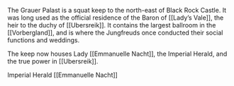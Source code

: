 The Grauer Palast is a squat keep to the north-east of Black Rock Castle. It was long used as the official residence of the Baron of [[Lady’s Vale]], the heir to the duchy of [[Ubersreik]]. It contains the largest ballroom in the [[Vorbergland]], and is where the Jungfreuds once conducted their social functions and weddings.

The keep now houses Lady [[Emmanuelle Nacht]], the Imperial Herald, and the true power in [[Ubersreik]]. 

Imperial Herald [[Emmanuelle Nacht]]